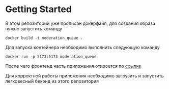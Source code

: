 # Getting Started

В этом репозитории уже прописан докерфайл, для создания образа нужно запустить команду

```
docker build -t moderation_queue .
```

Для запуска контейнера необходимо выполнить следующую команду

```
docker run -p 5173:5173 moderation_queue
```

После чего фронтенд часть приложения откроется по [ссылке](http://localhost:5173/)

Для корректной работы приложения необходимо загрузить и запустить легковесный бекэнд из этого репозитория
